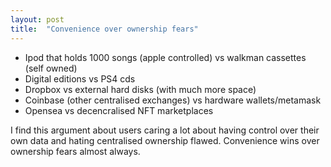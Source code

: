 ```yaml
---
layout: post
title:  "Convenience over ownership fears"
---
```


- Ipod that holds 1000 songs (apple controlled) vs walkman cassettes (self owned)  
- Digital editions vs PS4 cds
- Dropbox vs external hard disks (with much more space)
- Coinbase (other centralised exchanges) vs hardware wallets/metamask
- Opensea vs decencralised NFT marketplaces

I find this argument about users caring a lot about having control over their own data and hating centralised ownership flawed. Convenience wins over ownership fears almost always.
